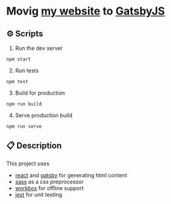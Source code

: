 # Movig [my website](https://adriandinca.com/) to [GatsbyJS](https://www.gatsbyjs.org/)

## ⚙️ Scripts
1. Run the dev server 
```
npm start
```
2. Run tests
```
npm test
```
3. Build for production
```
npm run build
```
4. Serve production build
```
npm run serve
```

## 📋 Description
This project uses 
 - [react](http://reactjs.org) and [gatsby](https://gatsbyjs.org) for generating html content
 - [sass](https://sass-lang.com/) as a css preprocessor
 - [workbox](https://developers.google.com/web/tools/workbox/) for offline support
 - [jest](https://jestjs.io) for unit testing
